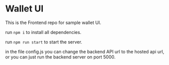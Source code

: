 # Wallet UI

This is the Frontend repo for sample wallet UI. 

run `npm i` to install all dependencies.

run `npm run start` to start the server.

in the file config.js you can change the backend API url to the hosted api url, or you can just run the backend server on port 5000.
